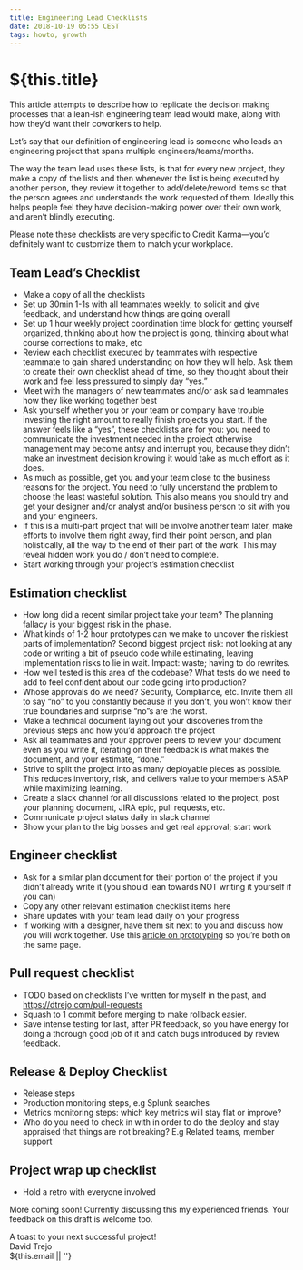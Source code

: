 ```yaml
---
title: Engineering Lead Checklists
date: 2018-10-19 05:55 CEST
tags: howto, growth
---
```

# ${this.title}

This article attempts to describe  how to replicate the decision making processes that a lean-ish engineering team lead would make, along with how they’d want their coworkers to help.

Let’s say that our definition of engineering lead is someone who leads an engineering project that spans multiple engineers/teams/months.

The way the team lead uses these lists, is that for every new project, they make a copy of the lists and then whenever the list is being executed by another person, they review it together to add/delete/reword items so that the person agrees and understands the work requested of them. Ideally this helps people feel they have decision-making power over their own work, and aren’t blindly executing.

Please note these checklists are very specific to Credit Karma—you’d definitely want to customize them to match your workplace.

## Team Lead’s Checklist
- Make a copy of all the checklists
- Set up 30min 1-1s with all teammates weekly, to solicit and give feedback, and understand how things are going overall
- Set up 1 hour weekly project coordination time block for getting yourself organized, thinking about how the project is going, thinking about what course corrections to make, etc
- Review each checklist executed by teammates with respective teammate to gain shared understanding on how they will help. Ask them to create their own checklist ahead of time, so they thought about their work and feel less pressured to simply day “yes.” 
- Meet with the managers of new teammates and/or ask said teammates how they like working together best
- Ask yourself whether you or your team or company have trouble investing the right amount to really finish projects you start. If the answer feels like a “yes”, these checklists are for you: you need to communicate the investment needed in the project otherwise management may become antsy and interrupt you, because they didn’t make an investment decision knowing it would take as much effort as it does.
- As much as possible, get you and your team close to the business reasons for the project. You need to fully understand the problem to choose the least wasteful solution. This also means you should try and get your designer and/or analyst and/or business person to sit with you and your engineers.
- If this is a multi-part project that will be involve another team later, make efforts to involve them right away, find their point person, and plan holistically, all the way to the end of their part of the work. This may reveal hidden work you do / don’t need to complete. 
- Start working through your project’s estimation checklist

## Estimation checklist
- How long did a recent similar project take your team? The planning fallacy is your biggest risk in the phase. 
- What kinds of 1-2 hour prototypes can we make to uncover the riskiest parts of implementation? Second biggest project risk: not looking at any code or writing a bit of pseudo code while estimating, leaving implementation risks to lie in wait. Impact: waste; having to do rewrites.
- How well tested is this area of the codebase? What tests do we need to add to feel confident about our code going into production?
- Whose approvals do we need? Security, Compliance, etc. Invite them all to say “no” to you constantly because if you don’t, you won’t know their true boundaries and surprise “no”s are the worst.
- Make a technical document laying out your discoveries from the previous steps and how you’d approach the project
- Ask all teammates and your approver peers to review your document even as you write it, iterating on their feedback is what makes the document, and your estimate, “done.”
- Strive to split the project into as many deployable pieces as possible. This reduces inventory, risk, and delivers value to your members ASAP while maximizing learning.
- Create a slack channel for all discussions related to the project, post your planning document, JIRA epic, pull requests, etc.
- Communicate project status daily in slack channel
- Show your plan to the big bosses and get real approval; start work 

## Engineer checklist
- Ask for a similar plan document for their portion of the project if you didn’t already write it (you should lean towards NOT writing it yourself if you can)
- Copy any other relevant estimation checklist items here
- Share updates with your team lead daily on your progress
- If working with a designer, have them sit next to you and discuss how you will work together. Use this [article on prototyping](https://dtrejo.com/chaos-in-your-product-prototyping) so you’re both on the same page.

## Pull request checklist 
- TODO based on checklists I’ve written for myself in the past, and
https://dtrejo.com/pull-requests
- Squash to 1 commit before merging to make rollback easier.
- Save intense testing for last, after PR feedback, so you have energy for doing a thorough good job of it and catch bugs introduced by review feedback.

## Release & Deploy Checklist
- Release steps
- Production monitoring steps, e.g Splunk searches 
- Metrics monitoring steps: which key metrics will stay flat or improve?
- Who do you need to check in with in order to do the deploy and stay appraised that things are not breaking? E.g Related teams, member support

## Project wrap up checklist
- Hold a retro with everyone involved 

More coming soon! Currently discussing this my experienced friends. Your feedback on this draft is welcome too.

A toast to your next successful project!  
<span class="serif i">David Trejo</span><br/>
${this.email || ''}